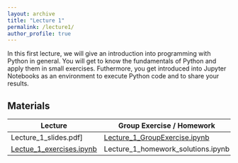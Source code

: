 ```yaml
---
layout: archive
title: "Lecture 1"
permalink: /lecture1/
author_profile: true
---
```


In this first lecture, we will give an introduction into programming with Python in general. 
You will get to know the fundamentals of Python and apply them in small exercises. 
Futhermore, you get introduced into Jupyter Notebooks as an environment to execute Python code and
to share your results.


## Materials


| Lecture          | Group Exercise / Homework   |                                                              
| --------         | ------ | 
|  Lecture_1_slides.pdf] | [Lecture_1_GroupExercise.ipynb](https://colab.research.google.com/drive/1Gf3VBRy1oeqFYkPjtbfrP61yZzHw1r9-?usp=sharing)   | 
|[Lectue_1_exercises.ipynb](https://colab.research.google.com/drive/1hm_UzeSpDc1PMYJu01PvoM5Akj3rLevm?usp=sharing)  |Lecture_1_homework_solutions.ipynb |
